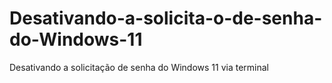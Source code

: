 # Desativando-a-solicita-o-de-senha-do-Windows-11
Desativando a solicitação de senha do Windows 11 via terminal
